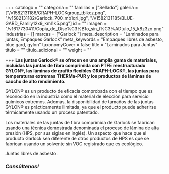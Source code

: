 +++
catalogo = ""
categoria = ""
familias = ["Sellado"]
galeria = ["/v1582131186/GRAPH-LOCKgroup_tblkcz.png", "/v1582131182/Garlock_700_mb1qri.jpg", "/v1582131185/BLUE-GARD_Family12x9_kml1k5.png"]
id = ""
imagen = "/v1617730411/Copia_de_Dise%C3%B1o_sin_t%C3%ADtulo_15_k8z3zo.png"
industrias = []
marcas = ["Garlock "]
meta_description = "Laminados para juntas, Empaques Garlock"
meta_keywords = "Empaques libres de asbesto, blue gard, gylon"
taxonomyCover = false
title = "Laminados para Juntas"
titulo = ""
titulo_adicional = ""
weight = ""

+++
**Las juntas Garlock® se ofrecen en una amplia gama de materiales, incluidas las juntas de fibra comprimida con PTFE reestructurado GYLON®, las láminas de grafito flexibles GRAPH-LOCK®, las juntas para temperaturas extremas THERMa-PUR y los productos de láminas de caucho de alto rendimiento.**

GYLON® es un producto de eficacia comprobada con el tiempo que es reconocido en la industria como el material de elección para servicio químicos extremos.  Además, la disponibilidad de tamaños de las juntas GYLON® es prácticamente ilimitada, ya que el producto puede adherirse térmicamente usando un proceso patentado.

Los materiales de las juntas de fibra comprimida de Garlock se fabrican usando una técnica demostrada denominada el proceso de lámina de alta presión (HPS, por sus siglas en inglés). Un aspecto que hace que el producto Garlock sea diferente de otros productos de HPS es que se fabrican usando un solvente sin VOC registrado que es ecológico.

Juntas libres de asbesto.

### **_Consúltenos!_**